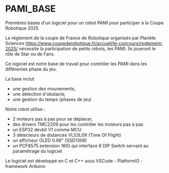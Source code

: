 # PAMI_BASE
Premières bases d'un logiciel pour un robot PAMI pour participer à la Coupe Robotique 2025

Le réglement de la coupe de France de Robotique organisés par Planète Sciences 
https://www.coupederobotique.fr/accueil/le-concours/reglement-2025/
nécessite la participation de petits robots, les PAMI.
Ils joueront le rôle de Star ou de Fans. 

Ce logiciel est notre base de travail pour contrôler les PAMI dans les différentes phase du jeu.

La base inclut 
- une gestion des mouvements,
- une détection d'obstacle,
- une gestion du temps (phases de jeu)

Notre robot utilise :
- 2 moteurs pas à pas pour se déplacer,
- des drivers TMC2209 pour les contrôler les moteurs pas à pas
- un ESP32 devkit V1 comme MCU
- 3 détecteurs de distances VL53L0X (Time Of Flight)
- un afficheur OLED 0.96" (SSD1306)
- un PCF8575 extension 16IO qui interface 8 DIP Switch servant au paramétrage du logiciel

Le logiciel est développé en C et C++ sous VSCode - PlatformIO - framework Arduino
